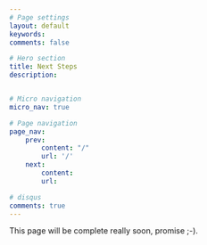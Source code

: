 ```yaml
---
# Page settings
layout: default
keywords:
comments: false

# Hero section
title: Next Steps
description: 


# Micro navigation
micro_nav: true

# Page navigation
page_nav:
    prev:
        content: "/"
        url: '/'
    next:
        content:
        url: 

# disqus
comments: true
---
```



<div class="callout callout--info">
    <p>
    This page will be complete really soon, promise ;-).
    </p> 
</div>
